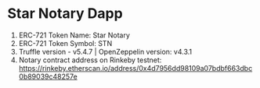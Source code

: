 # Star Notary Dapp
1. ERC-721 Token Name: Star Notary
2. ERC-721 Token Symbol: STN
3. Truffle version - v5.4.7  | OpenZeppelin version: v4.3.1
4. Notary contract address on Rinkeby testnet: https://rinkeby.etherscan.io/address/0x4d7956dd98109a07bdbf663dbc0b89039c48257e
  